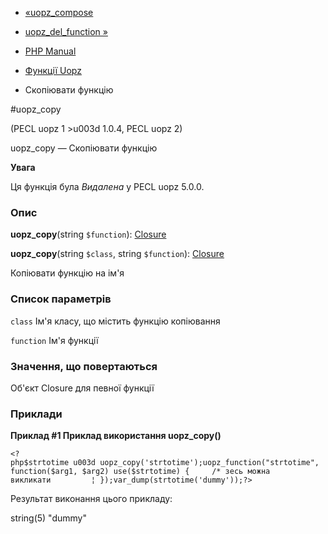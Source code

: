 - [«uopz_compose](function.uopz-compose.md)
- [uopz_del_function »](function.uopz-del-function.md)

- [PHP Manual](index.md)
- [Функції Uopz](ref.uopz.md)
- Скопіювати функцію

#uopz_copy

(PECL uopz 1 \>u003d 1.0.4, PECL uopz 2)

uopz_copy — Скопіювати функцію

**Увага**

Ця функція була *Видалена* у PECL uopz 5.0.0.

### Опис

**uopz_copy**(string `$function`): [Closure](class.closure.md)

**uopz_copy**(string `$class`, string `$function`):
[Closure](class.closure.md)

Копіювати функцію на ім'я

### Список параметрів

`class`
Ім'я класу, що містить функцію копіювання

`function`
Ім'я функції

### Значення, що повертаються

Об'єкт Closure для певної функції

### Приклади

**Приклад #1 Приклад використання **uopz_copy()****

` <?php$strtotime u003d uopz_copy('strtotime');uopz_function("strtotime", function($arg1, $arg2) use($strtotime) {     /* зесь можна  викликати         ¦ });var_dump(strtotime('dummy'));?> `

Результат виконання цього прикладу:

string(5) "dummy"

